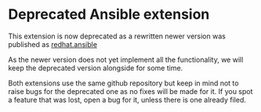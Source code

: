 # Deprecated Ansible extension

This extension is now deprecated as a rewritten newer version was
published as [redhat.ansible](https://marketplace.visualstudio.com/items?itemName=redhat.ansible)

As the newer version does not yet implement all the functionality, we will keep
the deprecated version alongside for some time.

Both extensions use the same github repository but keep in mind not to raise
bugs for the deprecated one as no fixes will be made for it. If you spot a
feature that was lost, open a bug for it, unless there is one already filed.
